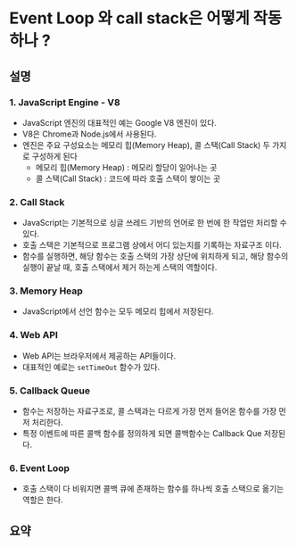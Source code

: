 # Event Loop 와 call stack은 어떻게 작동하나 ?

## 설명

### 1. JavaScript Engine - V8

- JavaScript 엔진의 대표적인 예는 Google V8 엔진이 있다.
- V8은 Chrome과 Node.js에서 사용된다.
- 엔진은 주요 구성요소는 메모리 힙(Memory Heap), 콜 스택(Call Stack) 두 가지로 구성하게 된다
  - 메모리 힙(Memory Heap) : 메모리 할당이 일어나는 곳
  - 콜 스택(Call Stack) : 코드에 따라 호출 스택이 쌓이는 곳

### 2. Call Stack

- JavaScript는 기본적으로 싱글 쓰레드 기반의 언어로 한 번에 한 작업만 처리할 수 있다.
- 호출 스택은 기본적으로 프로그램 상에서 어디 있는지를 기록하는 자료구조 이다.
- 함수를 실행하면, 해당 함수는 호출 스택의 가장 상단에 위치하게 되고, 해당 함수의 실행이 끝날 때, 호출 스택에서 제거 하는게 스택의 역할이다.

### 3. Memory Heap

- JavaScript에서 선언 함수는 모두 메모리 힙에서 저장된다.

### 4. Web API

- Web API는 브라우저에서 제공하는 API들이다.
- 대표적인 예로는 `setTimeOut` 함수가 있다.

### 5. Callback Queue

- 함수는 저장하는 자료구조로, 콜 스택과는 다르게 가장 먼저 들어온 함수를 가장 먼저 처리한다.
- 특정 이벤트에 따른 콜백 함수를 정의하게 되면 콜백함수는 Callback Que 저장된다.

### 6. Event Loop

- 호출 스택이 다 비워지면 콜백 큐에 존재하는 함수를 하나씩 호출 스택으로 옮기는 역할은 한다.

## 요약

